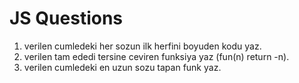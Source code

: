 # JS Questions

1. verilen cumledeki her sozun ilk herfini boyuden kodu yaz.
2. verilen tam ededi tersine ceviren funksiya yaz (fun(n) return -n).
3. verilen cumledeki en uzun sozu tapan funk yaz.

